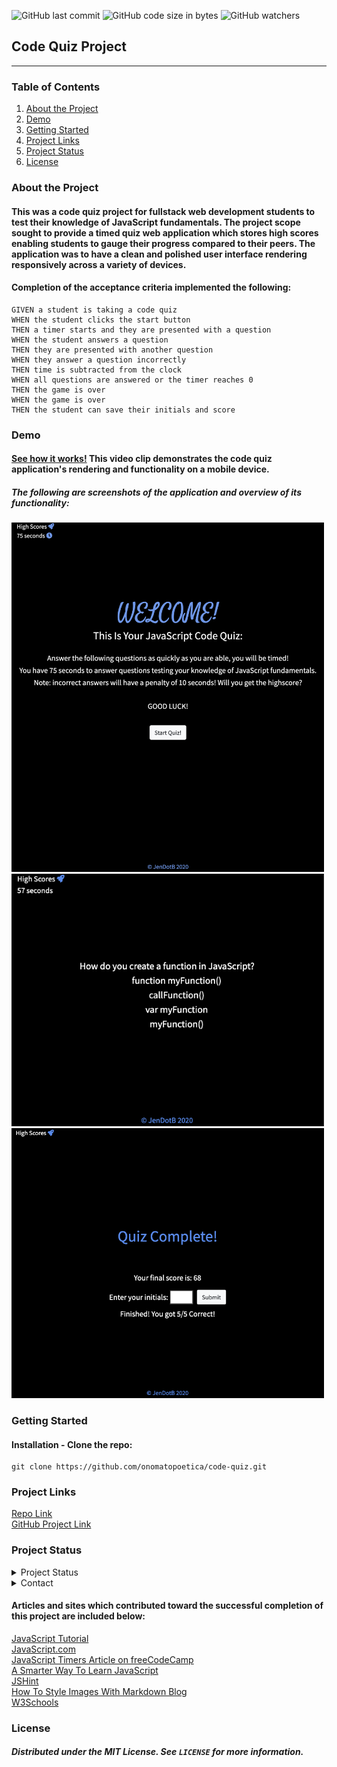 ![GitHub last commit](https://img.shields.io/github/last-commit/onomatopoetica/code-quiz)  ![GitHub code size in bytes](https://img.shields.io/github/languages/code-size/onomatopoetica/code-quiz)  ![GitHub watchers](https://img.shields.io/github/watchers/onomatopoetica/code-quiz?label=Watch&style=social)  


## Code Quiz Project 

---

### Table of Contents
1. [About the Project](#About-The-Project)
1. [Demo](#Demo)
1. [Getting Started](#Getting-Started)
1. [Project Links](#Project-Links)
1. [Project Status](#Project-Status)
1. [License](#License)

### About the Project

#### This was a code quiz project for fullstack web development students to test their knowledge of JavaScript fundamentals. The project scope sought to provide a timed quiz web application which stores high scores enabling students to gauge their progress compared to their peers. The application was to have a clean and polished user interface rendering responsively across a variety of devices. 

#### Completion of the acceptance criteria implemented the following:
```
GIVEN a student is taking a code quiz
WHEN the student clicks the start button
THEN a timer starts and they are presented with a question
WHEN the student answers a question
THEN they are presented with another question
WHEN they answer a question incorrectly
THEN time is subtracted from the clock
WHEN all questions are answered or the timer reaches 0
THEN the game is over
WHEN the game is over
THEN the student can save their initials and score
```

### Demo

#### [See how it works!](https://drive.google.com/file/d/19yFmLipFaInrqgy-IzYV39N3zh6_rY8n/view?usp=sharing) This video clip demonstrates the code quiz application's rendering and functionality on a mobile device. 

##### The following are screenshots of the application and overview of its functionality: <br>

<img src="assets/Welcome.png" width=500 height=auto>

<img src="assets/Quiz0.png" width=500 height=auto>

<img src="assets/Finis.png" width=500 height=auto>

### Getting Started
#### Installation - Clone the repo: <br>
   ```  
   git clone https://github.com/onomatopoetica/code-quiz.git
   ```

### Project Links
[Repo Link](https://github.com/onomatopoetica/code-quiz) <br>
[GitHub Project Link](https://onomatopoetica.github.io/code-quiz/)


### Project Status
<details>
    <summary>Project Status</summary>
    Active
</details>
<details>
    <summary>Contact</summary>
    jendotb@gmail.com
</details>

#### Articles and sites which contributed toward the successful completion of this project are included below:

[JavaScript Tutorial](https://www.javascripttutorial.net/) <br>
[JavaScript.com](https://www.javascript.com/) <br>
[JavaScript Timers Article on freeCodeCamp](https://www.freecodecamp.org/news/javascript-timers-everything-you-need-to-know-5f31eaa37162/) <br>
[A Smarter Way To Learn JavaScript](https://www.asmarterwaytolearn.com/js/) <br>
[JSHint](https://jshint.com/) <br>
[How To Style Images With Markdown Blog](https://www.xaprb.com/blog/how-to-style-images-with-markdown/) <br>
[W3Schools](https://www.w3schools.com/js/default.asp) <br>

### License
##### Distributed under the MIT License. See `LICENSE` for more information.
